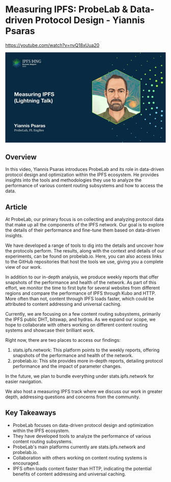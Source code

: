 # Measuring IPFS: ProbeLab & Data-driven Protocol Design - Yiannis Psaras

<https://youtube.com/watch?v=nvQ18xUua20>

![image for Measuring IPFS - Yiannis Psaras](/thing23/nvQ18xUua20.jpg)

## Overview

In this video, Yiannis Psaras introduces ProbeLab and its role in data-driven protocol design and optimization within the IPFS ecosystem. He provides insights into the tools and methodologies they use to analyze the performance of various content routing subsystems and how to access the data.

## Article

At ProbeLab, our primary focus is on collecting and analyzing protocol data that make up all the components of the IPFS network. Our goal is to explore the details of their performance and fine-tune them based on data-driven insights.

We have developed a range of tools to dig into the details and uncover how the protocols perform. The results, along with the context and details of our experiments, can be found on probelab.io. Here, you can also access links to the GitHub repositories that host the tools we use, giving you a complete view of our work.

In addition to our in-depth analysis, we produce weekly reports that offer snapshots of the performance and health of the network. As part of this effort, we monitor the time to first byte for several websites from different regions and compare the performance of IPFS through Kubo and HTTP. More often than not, content through IPFS loads faster, which could be attributed to content addressing and universal caching.

Currently, we are focusing on a few content routing subsystems, primarily the IPFS public DHT, bitswap, and hydras. As we expand our scope, we hope to collaborate with others working on different content routing systems and showcase their brilliant work.

Right now, there are two places to access our findings:

1. stats.ipfs.network: This platform points to the weekly reports, offering snapshots of the performance and health of the network.
2. probelab.io: This site provides more in-depth reports, detailing protocol performance and the impact of parameter changes.

In the future, we plan to bundle everything under stats.ipfs.network for easier navigation.

We also host a measuring IPFS track where we discuss our work in greater depth, addressing questions and concerns from the community.

## Key Takeaways

- ProbeLab focuses on data-driven protocol design and optimization within the IPFS ecosystem.
- They have developed tools to analyze the performance of various content routing subsystems.
- ProbeLab's main platforms currently are stats.ipfs.network and probelab.io.
- Collaboration with others working on content routing systems is encouraged.
- IPFS often loads content faster than HTTP, indicating the potential benefits of content addressing and universal caching.